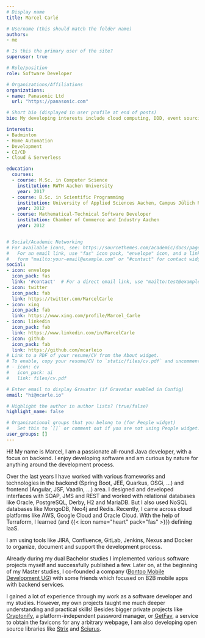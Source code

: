 ```yaml
---
# Display name
title: Marcel Carlé

# Username (this should match the folder name)
authors:
- me

# Is this the primary user of the site?
superuser: true

# Role/position
role: Software Developer

# Organizations/Affiliations
organizations:
- name: Panasonic Ltd
  url: "https://panasonic.com"

# Short bio (displayed in user profile at end of posts)
bio: My developing interests include cloud computing, DDD, event sourcing and serverless architectures.

interests:
- Badminton
- Home Automation
- Development
- CI/CD
- Cloud & Serverless

education:
  courses:
  - course: M.Sc. in Computer Science
    institution: RWTH Aachen University
    year: 2017
  - course: B.Sc. in Scientific Programming
    institution: University of Applied Sciences Aachen, Campus Jülich Research Centre
    year: 2012
  - course: Mathematical-Technical Software Developer
    institution: Chamber of Commerce and Industry Aachen
    year: 2012


# Social/Academic Networking
# For available icons, see: https://sourcethemes.com/academic/docs/page-builder/#icons
#   For an email link, use "fas" icon pack, "envelope" icon, and a link in the
#   form "mailto:your-email@example.com" or "#contact" for contact widget.
social:
- icon: envelope
  icon_pack: fas
  link: '#contact'  # For a direct email link, use "mailto:test@example.org".
- icon: twitter
  icon_pack: fab
  link: https://twitter.com/MarcelCarle
- icon: xing
  icon_pack: fab
  link: https://www.xing.com/profile/Marcel_Carle
- icon: linkedin
  icon_pack: fab
  link: https://www.linkedin.com/in/MarcelCarle
- icon: github
  icon_pack: fab
  link: https://github.com/mcarleio
# Link to a PDF of your resume/CV from the About widget.
# To enable, copy your resume/CV to `static/files/cv.pdf` and uncomment the lines below.
# - icon: cv
#   icon_pack: ai
#   link: files/cv.pdf

# Enter email to display Gravatar (if Gravatar enabled in Config)
email: "hi@mcarle.io"

# Highlight the author in author lists? (true/false)
highlight_name: false

# Organizational groups that you belong to (for People widget)
#   Set this to `[]` or comment out if you are not using People widget.
user_groups: []
---
```


Hi! My name is Marcel, I am a passionate all-round Java developer, with a focus on backend. I enjoy developing software and am curious by nature for anything around the development process.

Over the last years I have worked with various frameworks and technologies in the backend (Spring Boot, JEE, Quarkus, OSGi, ...) and frontend (Angular, JSF, Vaadin, ...) area.
I designed and developed interfaces with SOAP, JMS and REST and worked with relational databases like Oracle, PostgreSQL, Derby, H2 and MariaDB. But I also used NoSQL databases like MongoDB, Neo4j and Redis.
Recently, I came across cloud platforms like AWS, Google Cloud and Oracle Cloud. With the help of Terraform, I learned (and {{< icon name="heart" pack="fas" >}}) defining IaaS.

I am using tools like JIRA, Confluence, GitLab, Jenkins, Nexus and Docker to organize, document and support the development process.

Already during my dual Bachelor studies I implemented various software projects myself and successfully published a few.
Later on, at the beginning of my Master studies, I co-founded a company ([Bontoo Mobile Development UG](#experience)) with some friends which focused on B2B mobile apps with backend services.

I gained a lot of experience through my work as a software developer and my studies. However, my own projects taught me much deeper understanding and practical skills!
Besides bigger private projects like [Cryptonify](/project/cryptonify), a platform-independent password manager,
or [GetFav](/project/getfav), a service to obtain the favicons for any arbitrary webpage,
I am also developing open source libraries like [Strix](/project/strix) and [Sciurus](/project/sciurus).
